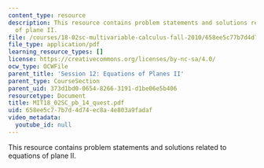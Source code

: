 ```yaml
---
content_type: resource
description: This resource contains problem statements and solutions related to equations
  of plane II.
file: /courses/18-02sc-multivariable-calculus-fall-2010/658ee5c77b7d4d74ec8a4e803a9fadaf_MIT18_02SC_pb_14_quest.pdf
file_type: application/pdf
learning_resource_types: []
license: https://creativecommons.org/licenses/by-nc-sa/4.0/
ocw_type: OCWFile
parent_title: 'Session 12: Equations of Planes II'
parent_type: CourseSection
parent_uid: 373d1bd0-0654-8266-3191-d1be06e5b406
resourcetype: Document
title: MIT18_02SC_pb_14_quest.pdf
uid: 658ee5c7-7b7d-4d74-ec8a-4e803a9fadaf
video_metadata:
  youtube_id: null
---
```

This resource contains problem statements and solutions related to equations of plane II.